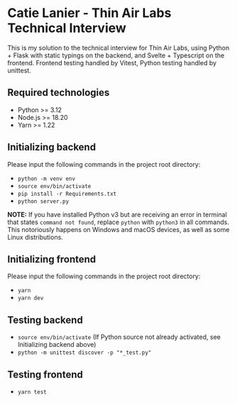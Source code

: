 # Catie Lanier - Thin Air Labs Technical Interview

This is my solution to the technical interview for Thin Air Labs, using Python + Flask with static typings on the backend, and Svelte + Typescript on the frontend. Frontend testing handled by Vitest, Python testing handled by unittest.

## Required technologies

- Python >= 3.12
- Node.js >= 18.20
- Yarn >= 1.22

## Initializing backend

Please input the following commands in the project root directory:

- `python -m venv env`
- `source env/bin/activate`
- `pip install -r Requirements.txt`
- `python server.py`

**NOTE:** If you have installed Python v3 but are receiving an error in terminal that states `command not found`, replace `python` with `python3` in all commands. This notoriously happens on Windows and macOS devices, as well as some Linux distributions.

## Initializing frontend

Please input the following commands in the project root directory:

- `yarn`
- `yarn dev`

## Testing backend

- `source env/bin/activate` (If Python source not already activated, see Initializing backend above)
- `python -m unittest discover -p "*_test.py"`

## Testing frontend

- `yarn test`
